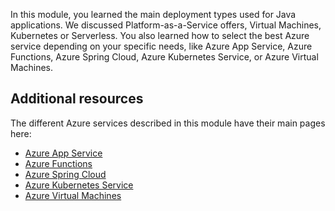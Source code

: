 In this module, you learned the main deployment types used for Java applications. We discussed Platform-as-a-Service offers, Virtual Machines, Kubernetes or Serverless. You also learned how to select the best Azure service depending on your specific needs, like Azure App Service, Azure Functions, Azure Spring Cloud, Azure Kubernetes Service, or Azure Virtual Machines.

## Additional resources

The different Azure services described in this module have their main pages here:

- [Azure App Service](https://azure.microsoft.com/services/app-service/)
- [Azure Functions](https://azure.microsoft.com/services/functions/)
- [Azure Spring Cloud](https://azure.microsoft.com/services/spring-cloud/)
- [Azure Kubernetes Service](https://azure.microsoft.com/services/kubernetes-service/)
- [Azure Virtual Machines](https://azure.microsoft.com/services/virtual-machines/)
